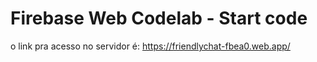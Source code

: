 # Firebase Web Codelab - Start code
o link pra acesso no servidor é: https://friendlychat-fbea0.web.app/ 
